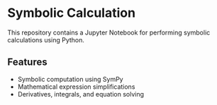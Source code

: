 # Symbolic Calculation

This repository contains a Jupyter Notebook for performing symbolic calculations using Python.

## Features
- Symbolic computation using SymPy
- Mathematical expression simplifications
- Derivatives, integrals, and equation solving
